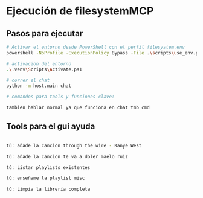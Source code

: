 # Ejecución de filesystemMCP

## Pasos para ejecutar

```bash
# Activar el entorno desde PowerShell con el perfil filesystem.env
powershell -NoProfile -ExecutionPolicy Bypass -File .\scripts\use_env.ps1 filesystem.env

# activacion del entorno
.\.venv\Scripts\Activate.ps1

# correr el chat 
python -m host.main chat

# comandos para tools y funciones clave: 

tambien hablar normal ya que funciona en chat tmb cmd

```



## Tools para el gui ayuda

```bash

tú: añade la cancion through the wire - Kanye West

tú: añade la cancion te va a doler maelo ruiz

tú: Listar playlists existentes

tú: enseñame la playlist misc

tú: Limpia la librería completa

```